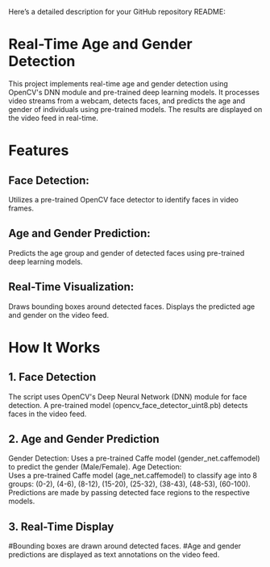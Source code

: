 
Here’s a detailed description for your GitHub repository README:

<h1>Real-Time Age and Gender Detection</h1>
This project implements real-time age and gender detection using OpenCV's DNN module and pre-trained deep learning models. It processes video streams from a webcam, detects faces, and predicts the age and gender of individuals using pre-trained models. The results are displayed on the video feed in real-time.

<h1>Features</h1>
<h2>Face Detection:</h2>

Utilizes a pre-trained OpenCV face detector to identify faces in video frames.
<h2>Age and Gender Prediction:</h2>

Predicts the age group and gender of detected faces using pre-trained deep learning models.
<h2>Real-Time Visualization:</h2>

Draws bounding boxes around detected faces.
Displays the predicted age and gender on the video feed.

<h1>How It Works</h1>
<h2>1. Face Detection</h2>
The script uses OpenCV's Deep Neural Network (DNN) module for face detection.
A pre-trained model (opencv_face_detector_uint8.pb) detects faces in the video feed.
<br>
<h2>2. Age and Gender Prediction</h2>
Gender Detection:
Uses a pre-trained Caffe model (gender_net.caffemodel) to predict the gender (Male/Female).
Age Detection:
<br>
Uses a pre-trained Caffe model (age_net.caffemodel) to classify age into 8 groups:
(0-2), (4-6), (8-12), (15-20), (25-32), (38-43), (48-53), (60-100).
Predictions are made by passing detected face regions to the respective models.
<br>
<h2>3. Real-Time Display</h2>
#Bounding boxes are drawn around detected faces.
#Age and gender predictions are displayed as text annotations on the video feed.
